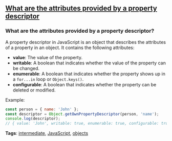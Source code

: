 ## [What are the attributes provided by a property descriptor](#what-are-the-attributes-provided-by-a-property-descriptor)

### What are the attributes provided by a property descriptor?

A property descriptor in JavaScript is an object that describes the attributes of a property in an object. It contains the following attributes:

- **value**: The value of the property.
- **writable**: A boolean that indicates whether the value of the property can be changed.
- **enumerable**: A boolean that indicates whether the property shows up in a `for...in` loop or `Object.keys()`.
- **configurable**: A boolean that indicates whether the property can be deleted or modified.

Example:

```javascript
const person = { name: 'John' };
const descriptor = Object.getOwnPropertyDescriptor(person, 'name');
console.log(descriptor);
// { value: 'John', writable: true, enumerable: true, configurable: true }
```

**Tags**: [intermediate](./level/intermediate), [JavaScript](./theme/javascript), [objects](./theme/objects)


